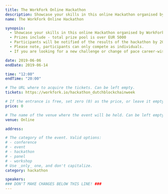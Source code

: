 ```yaml
---
title: The WorkFork Online Hackathon
description: Showcase your skills in this online Hackathon organised by WorkFork in collaboration with Research Institute, Ergo Platform, Pisa Research and others.
name: The WorkFork Online Hackathon

synopsis:
  - Showcase your skills in this online Hackathon organised by WorkFork in collaboration with Research Institute, Ergo Platform, Pisa Research and others.
  - Prizes include - total prize pool is over EUR 5000
  - Participants will be notified of the results of the hackathon by 20:00 UTC+2 on 2019-06-17
  - Please note, participants can only compete as individuals.
  - If you are looking for a new challenge or change of pace career-wise, please be sure to check out the vacancies available on the WorkFork platform.

date: 2019-06-06
endDate: 2019-06-14

time: "12:00"
endTime: "20:00"

# The URL where to acquire the tickets. Can be left empty.
tickets: https://workfork.io/hackathon_dutchblockchainweek

# If the entrance is free, set zero (0) as the price, or leave it empty.
price: 0

# The name of the venue where the event will be held. Can be left empty.
venue: Online

address:

# The category of the event. Valid options:
# - conference
# - event
# - hackathon
# - panel
# - workshop
# Use _only_ one, and don't capitalize.
category: hackathon

speakers:
### DON'T MAKE CHANGES BELOW THIS LINE! ###
---
```


<!-- ### DON'T MAKE CHANGES BELOW THIS LINE! ### -->

<Event-Content/>
